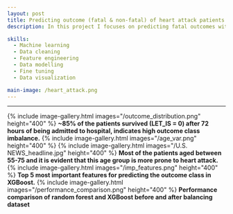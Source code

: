 ```yaml
---
layout: post
title: Predicting outcome (fatal & non-fatal) of heart attack patients within 72 hours of hospital admission
description: In this project I focuses on predicting fatal outcomes within 72 hours of hospital admission in patients suffering from myocardial infarction (MI), commonly referred to as a heart attack. The objective is to discover patterns and risk factors associated with early mortality using machine learning model trained on clinical and diagnostic features. I used R programming language to analyze, visualize and for training the model. Handeled dataset imbalance by using resampling technique (up-sampling & down-sampling). Random forest and XGBoost were implemented, XGBoost outperformed random forest and achieved 77.3% It not only yields superior performance on imbalanced multiclass outcomes but also maintains consistency in identifying high-risk clinical indicators.

skills: 
  - Machine learning
  - Data cleaning
  - Feature engineering
  - Data modelling
  - Fine tuning
  - Data visualization

main-image: /heart_attack.png
---
```


---
{% include image-gallery.html images="/outcome_distribution.png" height="400" %}
**~85% of the patients survived (LET_IS = 0) after 72 hours of being admitted to hospital, indicates high outcome class imbalance.**
{% include image-gallery.html images="/age_var.png" height="400" %}  {% include image-gallery.html images="/U.S. NEWS_headline.jpg" height="400" %}
**Most of the patients aged between 55-75 and it is evident that this age group is more prone to heart attack.**
{% include image-gallery.html images="/imp_features.png" height="400" %}
**Top 5 most important features for predicting the outcome class in XGBoost.**
{% include image-gallery.html images="/performance_comparison.png" height="400" %}
**Performance comparison of random forest and XGBoost before and after balancing dataset**

